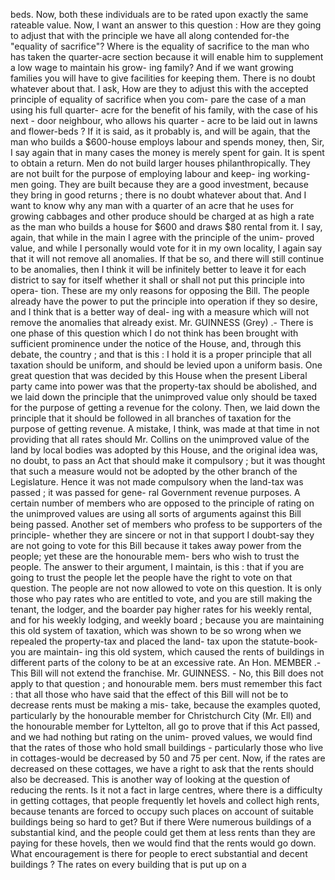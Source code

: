 beds. Now, both these individuals are to be rated upon exactly the same rateable value. Now, I want an answer to this question : How are they going to adjust that with the principle we have all along contended for-the "equality of sacrifice"? Where is the equality of sacrifice to the man who has taken the quarter-acre section because it will enable him to supplement a low wage to maintain his grow- ing family? And if we want growing families you will have to give facilities for keeping them. There is no doubt whatever about that. I ask, How are they to adjust this with the accepted principle of equality of sacrifice when you com- pare the case of a man using his full quarter- acre for the benefit of his family, with the case of his next - door neighbour, who allows his quarter - acre to be laid out in lawns and flower-beds ? If it is said, as it probably is, and will be again, that the man who builds a $600-house employs labour and spends money, then, Sir, I say again that in many cases the money is merely spent for gain. It is spent to obtain a return. Men do not build larger houses philanthropically. They are not built for the purpose of employing labour and keep- ing working-men going. They are built because they are a good investment, because they bring in good returns ; there is no doubt whatever about that. And I want to know why any man with a quarter of an acre that he uses for growing cabbages and other produce should be charged at as high a rate as the man who builds a house for $600 and draws $80 rental from it. I say, again, that while in the main I agree with the principle of the unim- proved value, and while I personally would vote for it in my own locality, I again say that it will not remove all anomalies. If that be so, and there will still continue to be anomalies, then I think it will be infinitely better to leave it for each district to say for itself whether it shall or shall not put this principle into opera- tion. These are my only reasons for opposing the Bill. The people already have the power to put the principle into operation if they so desire, and I think that is a better way of deal- ing with a measure which will not remove the anomalies that already exist. Mr. GUINNESS (Grey) .- There is one phase of this question which I do not think has been brought with sufficient prominence under the notice of the House, and, through this debate, the country ; and that is this : I hold it is a proper principle that all taxation should be uniform, and should be levied upon a uniform basis. One great question that was decided by this House when the present Liberal party came into power was that the property-tax should be abolished, and we laid down the principle that the unimproved value only should be taxed for the purpose of getting a revenue for the colony. Then, we laid down the principle that it should be followed in all branches of taxation for the purpose of getting revenue. A mistake, I think, was made at that time in not providing that all rates should Mr. Collins on the unimproved value of the land by local bodies was adopted by this House, and the original idea was, no doubt, to pass an Act that should make it compulsory ; but it was thought that such a measure would not be adopted by the other branch of the Legislature. Hence it was not made compulsory when the land-tax was passed ; it was passed for gene- ral Government revenue purposes. A certain number of members who are opposed to the principle of rating on the unimproved values are using all sorts of arguments against this Bill being passed. Another set of members who profess to be supporters of the principle- whether they are sincere or not in that support I doubt-say they are not going to vote for this Bill because it takes away power from the people; yet these are the honourable mem- bers who wish to trust the people. The answer to their argument, I maintain, is this : that if you are going to trust the people let the people have the right to vote on that question. The people are not now allowed to vote on this question. It is only those who pay rates who are entitled to vote, and you are still making the tenant, the lodger, and the boarder pay higher rates for his weekly rental, and for his weekly lodging, and weekly board ; because you are maintaining this old system of taxation, which was shown to be so wrong when we repealed the property-tax and placed the land- tax upon the statute-book-you are maintain- ing this old system, which caused the rents of buildings in different parts of the colony to be at an excessive rate. An Hon. MEMBER .- This Bill will not extend the franchise. Mr. GUINNESS. - No, this Bill does not apply to that question ; and honourable mem. bers must remember this fact : that all those who have said that the effect of this Bill will not be to decrease rents must be making a mis- take, because the examples quoted, particularly by the honourable member for Christchurch City (Mr. Ell) and the honourable member for Lyttelton, all go to prove that if this Act passed, and we had nothing but rating on the unim- proved values, we would find that the rates of those who hold small buildings - particularly those who live in cottages-would be decreased by 50 and 75 per cent. Now, if the rates are decreased on these cottages, we have a right to ask that the rents should also be decreased. This is another way of looking at the question of reducing the rents. Is it not a fact in large centres, where there is a difficulty in getting cottages, that people frequently let hovels and collect high rents, because tenants are forced to occupy such places on account of suitable buildings being so hard to get? But if there Were numerous buildings of a substantial kind, and the people could get them at less rents than they are paying for these hovels, then we would find that the rents would go down. What encouragement is there for people to erect substantial and decent buildings ? The rates on every building that is put up on a 